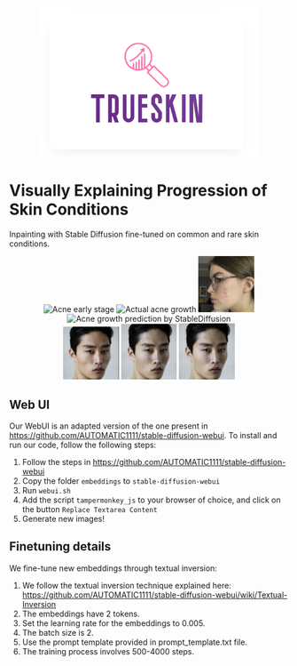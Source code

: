 <p align="center">
  <img src="Frederieke/Loho.png" />
</p>

# Visually Explaining Progression of Skin Conditions

Inpainting with Stable Diffusion fine-tuned on common and rare skin conditions.

<div align="center">
  <img src="Frederieke/11Late.png" width="20%" alt="Acne early stage ">
  <img src="Frederieke/mid.jpg" width="20%" alt="Actual acne growth">
  <img src="Frederieke/fredericke_pred.png" width="20%" alt="Acne growth prediction by our model ">
  <img src="Frederieke/frederieke_pred_not_tuned.jpg)" width="20%" alt="Acne growth prediction by StableDiffusion">
</div>

<div align="center">
  <img src="Frederieke/lups_base.jpeg" width="20%" alt=" Base Image ">
  <img src="Frederieke/lups_pred.jpeg" width="20%" alt="Lupus Butterfly Rash by our Model ">
  <img src="Frederieke/lupus_stable.jpeg" width="20%" alt="Lupus Butterfly Rash by Stable Diffusion">
</div>


## Web UI

Our WebUI is an adapted version of the one present in https://github.com/AUTOMATIC1111/stable-diffusion-webui. To install and run our code, follow the following steps:

1) Follow the steps in https://github.com/AUTOMATIC1111/stable-diffusion-webui
2) Copy the folder `embeddings` to `stable-diffusion-webui`
3) Run `webui.sh`
4) Add the script `tampermonkey_js` to your browser of choice, and click on the button `Replace Textarea Content`
5) Generate new images!


## Finetuning details

We fine-tune new embeddings through textual inversion:

1. We follow the textual inversion technique explained here: https://github.com/AUTOMATIC1111/stable-diffusion-webui/wiki/Textual-Inversion
2. The embeddings have 2 tokens.
3. Set the learning rate for the embeddings to 0.005.
4. The batch size is 2.
5. Use the prompt template provided in prompt_template.txt file.
6. The training process involves 500-4000 steps.



